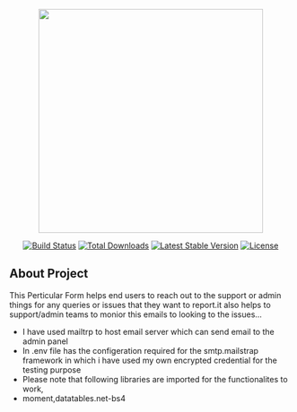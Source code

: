 <p align="center"><img src="https://res.cloudinary.com/dtfbvvkyp/image/upload/v1566331377/laravel-logolockup-cmyk-red.svg" width="400"></p>

<p align="center">
<a href="https://travis-ci.org/laravel/framework"><img src="https://travis-ci.org/laravel/framework.svg" alt="Build Status"></a>
<a href="https://packagist.org/packages/laravel/framework"><img src="https://poser.pugx.org/laravel/framework/d/total.svg" alt="Total Downloads"></a>
<a href="https://packagist.org/packages/laravel/framework"><img src="https://poser.pugx.org/laravel/framework/v/stable.svg" alt="Latest Stable Version"></a>
<a href="https://packagist.org/packages/laravel/framework"><img src="https://poser.pugx.org/laravel/framework/license.svg" alt="License"></a>
</p>

## About Project

This Perticular Form helps end users to reach out to the support or admin things for any queries or issues that they want to report.it also helps  to support/admin teams to monior this emails to looking to the issues...

- I have used mailtrp to host email server which can send email to the admin panel
- In .env file has the configeration required for the smtp.mailstrap framework in which i have used my own encrypted credential for the testing purpose 
- Please note that following libraries are imported for the functionalites to work,
- moment,datatables.net-bs4


